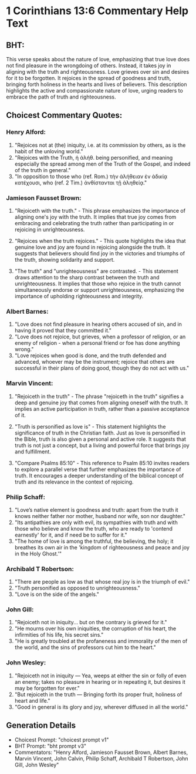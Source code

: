 # 1 Corinthians 13:6 Commentary Help Text

## BHT:
This verse speaks about the nature of love, emphasizing that true love does not find pleasure in the wrongdoing of others. Instead, it takes joy in aligning with the truth and righteousness. Love grieves over sin and desires for it to be forgotten. It rejoices in the spread of goodness and truth, bringing forth holiness in the hearts and lives of believers. This description highlights the active and compassionate nature of love, urging readers to embrace the path of truth and righteousness.

## Choicest Commentary Quotes:
### Henry Alford:
1. "Rejoices not at (the) iniquity, i.e. at its commission by others, as is the habit of the unloving world."
2. "Rejoices with the Truth, ἡ ἀλήθ. being personified, and meaning especially the spread among men of the Truth of the Gospel, and indeed of the truth in general."
3. "In opposition to those who (ref. Rom.) τὴν ἀλήθειαν ἐν ἀδικίᾳ κατέχουσι, who (ref. 2 Tim.) ἀνθίστανται τῇ ἀληθείᾳ."

### Jamieson Fausset Brown:
1. "Rejoiceth with the truth." - This phrase emphasizes the importance of aligning one's joy with the truth. It implies that true joy comes from embracing and celebrating the truth rather than participating in or rejoicing in unrighteousness.

2. "Rejoices when the truth rejoices." - This quote highlights the idea that genuine love and joy are found in rejoicing alongside the truth. It suggests that believers should find joy in the victories and triumphs of the truth, showing solidarity and support.

3. "The truth" and "unrighteousness" are contrasted. - This statement draws attention to the sharp contrast between the truth and unrighteousness. It implies that those who rejoice in the truth cannot simultaneously endorse or support unrighteousness, emphasizing the importance of upholding righteousness and integrity.

### Albert Barnes:
1. "Love does not find pleasure in hearing others accused of sin, and in having it proved that they committed it."
2. "Love does not rejoice, but grieves, when a professor of religion, or an enemy of religion - when a personal friend or foe has done anything wrong."
3. "Love rejoices when good is done, and the truth defended and advanced, whoever may be the instrument; rejoice that others are successful in their plans of doing good, though they do not act with us."

### Marvin Vincent:
1. "Rejoiceth in the truth" - The phrase "rejoiceth in the truth" signifies a deep and genuine joy that comes from aligning oneself with the truth. It implies an active participation in truth, rather than a passive acceptance of it.

2. "Truth is personified as love is" - This statement highlights the significance of truth in the Christian faith. Just as love is personified in the Bible, truth is also given a personal and active role. It suggests that truth is not just a concept, but a living and powerful force that brings joy and fulfillment.

3. "Compare Psalms 85:10" - This reference to Psalm 85:10 invites readers to explore a parallel verse that further emphasizes the importance of truth. It encourages a deeper understanding of the biblical concept of truth and its relevance in the context of rejoicing.

### Philip Schaff:
1. "Love’s native element is goodness and truth: apart from the truth it knows neither father nor mother, husband nor wife, son nor daughter." 
2. "Its antipathies are only with evil, its sympathies with truth and with those who believe and know the truth, who are ready to 'contend earnestly' for it, and if need be to suffer for it."
3. "The home of love is among the truthful, the believing, the holy; it breathes its own air in the 'kingdom of righteousness and peace and joy in the Holy Ghost.'"

### Archibald T Robertson:
1. "There are people as low as that whose real joy is in the triumph of evil." 
2. "Truth personified as opposed to unrighteousness."
3. "Love is on the side of the angels."

### John Gill:
1. "Rejoiceth not in iniquity... but on the contrary is grieved for it." 
2. "He mourns over his own iniquities, the corruption of his heart, the infirmities of his life, his secret sins."
3. "He is greatly troubled at the profaneness and immorality of the men of the world, and the sins of professors cut him to the heart."

### John Wesley:
1. "Rejoiceth not in iniquity — Yea, weeps at either the sin or folly of even an enemy; takes no pleasure in hearing or in repeating it, but desires it may be forgotten for ever." 
2. "But rejoiceth in the truth — Bringing forth its proper fruit, holiness of heart and life." 
3. "Good in general is its glory and joy, wherever diffused in all the world."


## Generation Details
- Choicest Prompt: "choicest prompt v1"
- BHT Prompt: "bht prompt v3"
- Commentators: "Henry Alford, Jamieson Fausset Brown, Albert Barnes, Marvin Vincent, John Calvin, Philip Schaff, Archibald T Robertson, John Gill, John Wesley"
